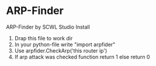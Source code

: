 # ARP-Finder
ARP-Finder by SCWL Studio
Install
1. Drap this file to work dir
2. In your python-file write "import arpfider"
3. Use arpfider.CheckArp('this router ip') 
4. If arp attack was checked function return 1 else return 0
